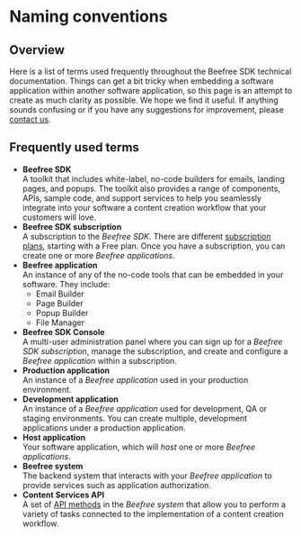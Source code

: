 # Naming conventions

## Overview <a href="#overview" id="overview"></a>

Here is a list of terms used frequently throughout the Beefree SDK technical documentation. Things can get a bit tricky when embedding a software application within another software application, so this page is an attempt to create as much clarity as possible. We hope we find it useful. If anything sounds confusing or if you have any suggestions for improvement, please [contact us](https://devportal.beefree.io/hc/en-us/requests/new).

## Frequently used terms <a href="#frequently-used-terms" id="frequently-used-terms"></a>

* **Beefree SDK**\
  A toolkit that includes white-label, no-code builders for emails, landing pages, and popups. The toolkit also provides a range of components, APIs, sample code, and support services to help you seamlessly integrate into your software a content creation workflow that your customers will love.
* **Beefree SDK subscription**\
  A subscription to the _Beefree SDK_. There are different [subscription plans](https://dam.beefree.io/pluginpricing), starting with a Free plan. Once you have a subscription, you can create one or more _Beefree applications_.
* **Beefree application**\
  An instance of any of the no-code tools that can be embedded in your software. They include:
  * Email Builder
  * Page Builder
  * Popup Builder
  * File Manager
* **Beefree SDK Console**\
  A multi-user administration panel where you can sign up for a _Beefree SDK subscription_, manage the subscription, and create and configure a _Beefree application_ within a subscription.
* **Production application**\
  An instance of a _Beefree application_ used in your production environment.
* **Development application**\
  An instance of a _Beefree application_ used for development, QA or staging environments. You can create multiple, development applications under a production application.
* **Host application**\
  Your software application, which will _host_ one or more _Beefree applications_.
* **Beefree system**\
  The backend system that interacts with your _Beefree application_ to provide services such as application authorization.
* **Content Services API**\
  A set of [API methods](../../content-services-api/) in the _Beefree system_ that allow you to perform a variety of tasks connected to the implementation of a content creation workflow.
